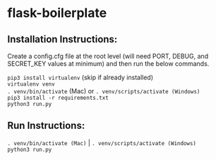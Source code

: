 # flask-boilerplate

## Installation Instructions:
Create a config.cfg file at the root level (will need PORT, DEBUG, and SECRET_KEY values at minimum) and then run the below commands.

`pip3 install virtualenv` (skip if already installed)  
`virtualenv venv`  
`. venv/bin/activate` (Mac) or `. venv/scripts/activate (Windows)`  
`pip3 install -r requirements.txt`  
`python3 run.py`  

## Run Instructions:
`. venv/bin/activate (Mac)` | `. venv/scripts/activate (Windows)`  
`python3 run.py`

